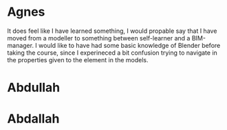 # Agnes
It does feel like I have learned something, I would propable say that I have moved from a modeller to something between self-learner and a BIM-manager. I would like to have had some basic knowledge of Blender before taking the course, since I experineced a bit confusion trying to navigate in the properties given to the element in the models.  



# Abdullah
# Abdallah
